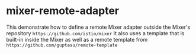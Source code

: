 # mixer-remote-adapter

This demonstrate how to define a remote Mixer adapter outside the Mixer's repository `https://github.com/istio/mixer`
It also uses a template that is built-in inside the Mixer as well as a remote template from `https://github.com/guptasu/remote-template`


